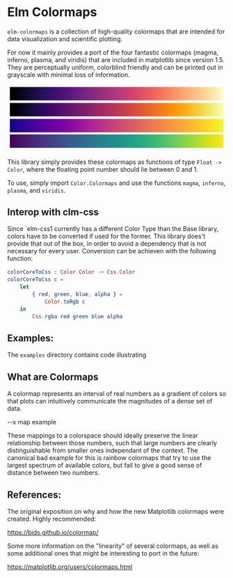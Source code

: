 # Elm Colormaps

`elm-colormaps` is a collection of high-quality colormaps that are intended for data visualization and scientific plotting.

For now it mainly provides a port of the four fantastic colormaps (magma, inferno, plasma, and viridis) that are included in matplotlib since version 1.5. They are perceptually uniform, colorblind friendly and can be printed out in grayscale with minimal loss of information.

![magma, inferno, plasma, and viridis](images/matplotlib.png "magma, inferno, plasma, and viridis")

This library simply provides these colormaps as functions of type `Float -> Color`, where the floating point number should lie between 0 and 1.

To use, simply import `Color.Colormaps` and use the functions `magma`, `inferno`, `plasma`, and `viridis`.

## Interop with clm-css

Since `elm-css1 currently has a different Color Type than the Base library, colors have to be converted if used for the former. This library does't provide that out of the box, in order to avoid a dependency that is not necessary for every user. Conversion can be achieven with the following function:

```elm
colorCoreToCss : Color.Color -> Css.Color
colorCoreToCss c =
    let
        { red, green, blue, alpha } =
            Color.toRgb c
    in
        Css.rgba red green blue alpha
```

## Examples:

The `examples` directory contains code illustrating


## What are Colormaps

A colormap represents an interval of real numbers as a gradient of colors so that plots can intuitively communicate the magnitudes of a dense set of data.

--x map example

These mappings to a colorspace should ideally preserve the linear relationship between those numbers, such that large numbers are clearly distinguishable from smaller ones independant of the context. The canonical bad example for this is rainbow colormaps that try to use the largest spectrum of available colors, but fail to give a good sense of distance between two numbers.

## References:

The original exposition on why and how the new Matplotlib colormaps were created. Highly recommended:

https://bids.github.io/colormap/

Some more information on the "linearity" of several colormaps, as well as some additional ones that might be interesting to port in the future:

https://matplotlib.org/users/colormaps.html

